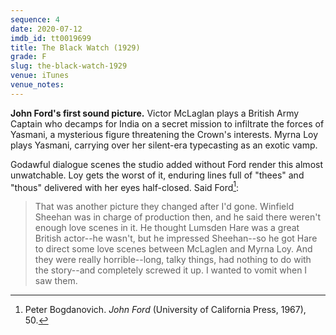 ```yaml
---
sequence: 4
date: 2020-07-12
imdb_id: tt0019699
title: The Black Watch (1929)
grade: F
slug: the-black-watch-1929
venue: iTunes
venue_notes:
---
```


**John Ford's first sound picture.** Victor McLaglan plays a British Army Captain who decamps for India on a secret mission to infiltrate the forces of Yasmani, a mysterious figure threatening the Crown's interests. Myrna Loy plays Yasmani, carrying over her silent-era typecasting as an exotic vamp.

<!-- end -->

Godawful dialogue scenes the studio added without Ford render this almost unwatchable. Loy gets the worst of it, enduring lines full of "thees" and "thous" delivered with her eyes half-closed. Said Ford[^1]:

> That was another picture they changed after I'd gone. Winfield Sheehan was in charge of production then, and he said there weren't enough love scenes in it. He thought Lumsden Hare was a great British actor--he wasn't, but he impressed Sheehan--so he got Hare to direct some love scenes between McLaglen and Myrna Loy. And they were really horrible--long, talky things, had nothing to do with the story--and completely screwed it up. I wanted to vomit when I saw them.

[^1]: Peter Bogdanovich. _John Ford_ (University of California Press, 1967), 50.
